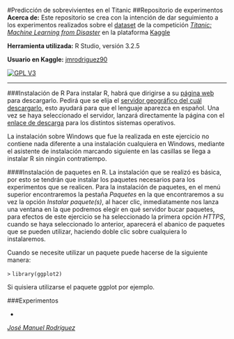 #Predicción de sobrevivientes en el Titanic
##Repositorio de experimentos
**Acerca de:** Este repositorio se crea con la intención de dar seguimiento a los experimentos realizados sobre el [dataset](https://www.kaggle.com/c/titanic/data) de la competición [*Titanic: Machine Learning from Disaster*](https://www.kaggle.com/c/titanic) en la plataforma [Kaggle](https://www.kaggle.com/)

**Herramienta utilizada:** R Studio, versión 3.2.5

**Usuario en Kaggle:** [jmrodriguez90](https://www.kaggle.com/jmrodriguez90)

[![GPL V3](http://www.openra.net/images/gplv3.svg)](http://www.gnu.org/licenses/gpl-3.0.html)



---

###Instalación de R
Para instalar R, habrá que dirigirse a su [página web](https://www.r-project.org/) para descargarlo. Pedirá que se elija el [servidor geográfico del cuál descargarlo](https://cran.r-project.org/mirrors.html), esto ayudará para que el lenguaje aparezca en español. Una vez se haya seleccionado el servidor, lanzará directamente la página con el [enlace de descarga](http://www.est.colpos.mx/R-mirror/) para los distintos sistemas operativos.

La instalación sobre Windows que fue la realizada en este ejercicio no contiene nada diferente a una instalación cualquiera en Windows, mediante el asistente de instalación marcando siguiente en las casillas se llega a instalar R sin ningún contratiempo.

####Instalación de paquetes en R.
La instalación que se realizó es básica, por esto se tendrán que instalar los paquetes necesarios para los experimentos que se realicen. Para la instalación de paquetes, en el menú superior encontraremos la pestaña *Paquetes* en la que  encontraremos a su vez la opción *Instalar paquete(s)*, al hacer clic, inmediatamente nos lanza una ventana en la que podremos elegir en qué servidor bucar paquetes, para efectos de este ejercicio se ha seleccionado la primera opción *HTTPS*, cuando se haya seleccionado lo anterior, aparecerá el abanico de paquetes que se pueden utilizar, haciendo doble clic sobre cualquiera lo instalaremos.

Cuando se necesite utilizar un paquete puede hacerse de la siguiente manera:

`>` `library(ggplot2)`

Si quisiera utilizarse el paquete ggplot por ejemplo.



###Experimentos

* 


[*José Manuel Rodríguez*](http://twitter.com/Jose_M01)
